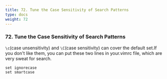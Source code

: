```yaml
---
title: 72. Tune the Case Sensitivity of Search Patterns
type: docs
weight: 72
---
```


### 72. Tune the Case Sensitivity of Search Patterns

`\c`(case unsensitivity) and `\C`(case sensitivity) can cover the default set.If you don't like them, you can put these two lines in your.vimrc file, which are very sweat for search.

```
set ignorecase
set smartcase
```

